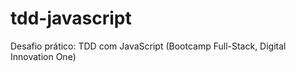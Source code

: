 # tdd-javascript
Desafio prático: TDD com JavaScript (Bootcamp  Full-Stack, Digital Innovation One)
